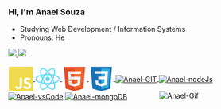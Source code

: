 ### Hi, I'm Anael Souza

-  Studying Web Development / Information Systems
-  Pronouns: He

<div>
  <a href="https://github.com/anaelsouza">
  <img height="180em" src="https://github-readme-stats.vercel.app/api?username=anaelsouza&show_icons=true&theme=tokyonight&include_all_commits=true&count_private=true"/>
  <img height="180em" src="https://github-readme-stats.vercel.app/api/top-langs/?username=anaelsouza&layout=compact&langs_counts=16&theme=tokyonight"/>
</div>

<div style="display: inline_block"><br>
  <img align="center" alt="Anael-Js" height="50" width="50" src="https://raw.githubusercontent.com/devicons/devicon/master/icons/javascript/javascript-plain.svg">
  <img align="center" alt="Anael-React" height="50" width="50" src="https://raw.githubusercontent.com/devicons/devicon/master/icons/react/react-original.svg">
  <img align="center" alt="Anael-HTML" height="50" width="50" src="https://raw.githubusercontent.com/devicons/devicon/master/icons/html5/html5-original.svg">
  <img align="center" alt="Anael-CSS" height="50" width="50" src="https://raw.githubusercontent.com/devicons/devicon/master/icons/css3/css3-original.svg">
  <img align="center" alt="Anael-GIT" height="50" width="50" src="https://cdn.jsdelivr.net/gh/devicons/devicon/icons/git/git-plain.svg" />
  <img align="center" alt="Anael-nodeJs" height="50" width="50" src="https://cdn.jsdelivr.net/gh/devicons/devicon/icons/nodejs/nodejs-original.svg" />
  <img align="center" alt="Anael-vsCode" height="50" width="50" src="https://cdn.jsdelivr.net/gh/devicons/devicon/icons/vscode/vscode-original-wordmark.svg" />
  <img align="center" alt="Anael-mongoDB" height="50" width="50" src="https://cdn.jsdelivr.net/gh/devicons/devicon/icons/mongodb/mongodb-original-wordmark.svg" />
  <img align="right" alt="Anael-Gif" height="200" width="200" src="https://cdn.picrew.me/shareImg/org/202307/338224_AQddekse.png">
</div>

##
